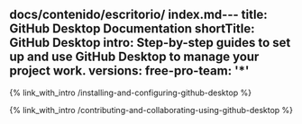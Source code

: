 docs/contenido/escritorio/ index.md---
title: GitHub Desktop Documentation
shortTitle: GitHub Desktop
intro: Step-by-step guides to set up and use GitHub Desktop to manage your project work.
versions:
  free-pro-team: '*'
---

{% link_with_intro /installing-and-configuring-github-desktop %}

{% link_with_intro /contributing-and-collaborating-using-github-desktop %}
